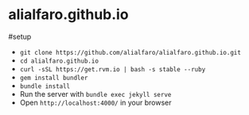 # alialfaro.github.io

#setup
- `git clone https://github.com/alialfaro/alialfaro.github.io.git`
- `cd alialfaro.github.io`
- `curl -sSL https://get.rvm.io | bash -s stable --ruby`
- `gem install bundler`
- `bundle install`
- Run the server with `bundle exec jekyll serve`
- Open `http://localhost:4000/` in your browser
